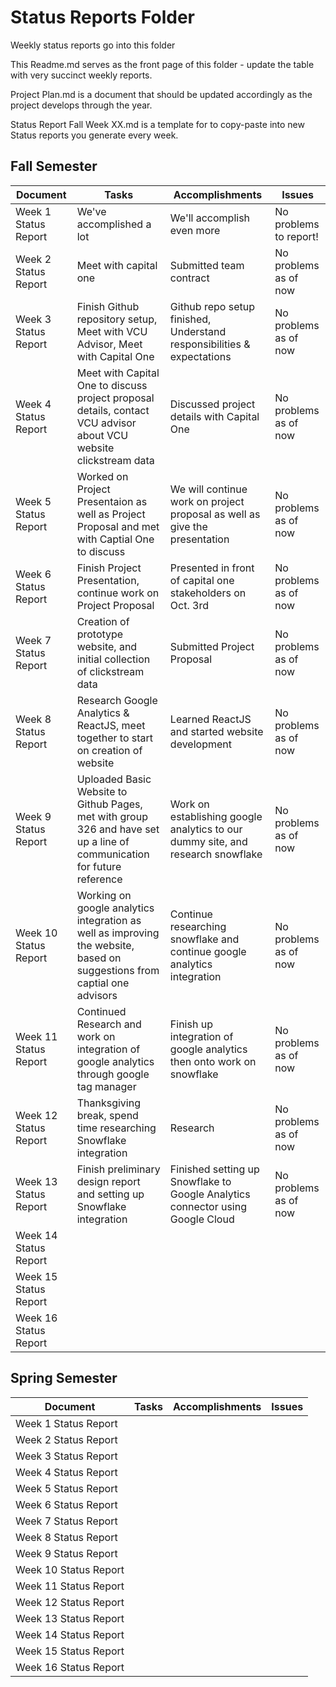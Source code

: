 # Status Reports Folder
Weekly status reports go into this folder

This Readme.md serves as the front page of this folder - update the table with very succinct weekly reports.

Project Plan.md is a document that should be updated accordingly as the project develops through the year.

Status Report Fall Week XX.md is a template for to copy-paste into new Status reports you generate every week.

## Fall Semester

| Document | Tasks | Accomplishments | Issues |
|---|---|---|---|
| Week 1 Status Report | We've accomplished a lot | We'll accomplish even more | No problems to report! |
| Week 2 Status Report | Meet with capital one | Submitted team contract | No problems as of now |
| Week 3 Status Report | Finish Github repository setup, Meet with VCU Advisor, Meet with Capital One| Github repo setup finished, Understand responsibilities & expectations| No problems as of now |
| Week 4 Status Report | Meet with Capital One to discuss project proposal details, contact VCU advisor about VCU website clickstream data | Discussed project details with Capital One| No problems as of now |
| Week 5 Status Report | Worked on Project Presentaion as well as Project Proposal and met with Captial One to discuss | We will continue work on project proposal as well as give the presentation | No problems as of now |
| Week 6 Status Report | Finish Project Presentation, continue work on Project Proposal | Presented in front of capital one stakeholders on Oct. 3rd | No problems as of now |
| Week 7 Status Report | Creation of prototype website, and initial collection of clickstream data | Submitted Project Proposal | No problems as of now |
| Week 8 Status Report | Research Google Analytics & ReactJS, meet together to start on creation of website| Learned ReactJS and started website development| No problems as of now|
| Week 9 Status Report | Uploaded Basic Website to Github Pages, met with group 326 and have set up a line of communication for future reference| Work on establishing google analytics to our dummy site, and research snowflake | No problems as of now |
| Week 10 Status Report | Working on google analytics integration as well as improving the website, based on suggestions from captial one advisors | Continue researching snowflake and continue google analytics integration | No problems as of now |
| Week 11 Status Report | Continued Research and work on integration of google analytics through google tag manager | Finish up integration of google analytics then onto work on snowflake | No problems as of now |
| Week 12 Status Report | Thanksgiving break, spend time researching Snowflake integration| Research | No problems as of now|
| Week 13 Status Report | Finish preliminary design report and setting up Snowflake integration| Finished setting up Snowflake to Google Analytics connector using Google Cloud| No problems as of now|
| Week 14 Status Report | | | |
| Week 15 Status Report | | | |
| Week 16 Status Report | | | |

## Spring Semester

| Document | Tasks | Accomplishments| Issues |
|---|---|---|---|
| Week 1 Status Report | | | |
| Week 2 Status Report | | | |
| Week 3 Status Report | | | |
| Week 4 Status Report | | | |
| Week 5 Status Report | | | |
| Week 6 Status Report | | | |
| Week 7 Status Report | | | |
| Week 8 Status Report | | | |
| Week 9 Status Report | | | |
| Week 10 Status Report | | | |
| Week 11 Status Report | | | |
| Week 12 Status Report | | | |
| Week 13 Status Report | | | |
| Week 14 Status Report | | | |
| Week 15 Status Report | | | |
| Week 16 Status Report | | | |
